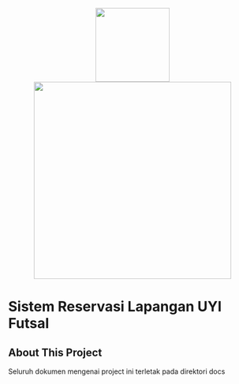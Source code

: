 <p align="center">
<img src="https://i.ibb.co/yVPhMDk/LOGO-UYI.png" width="150">
<img src="https://res.cloudinary.com/dtfbvvkyp/image/upload/v1566331377/laravel-logolockup-cmyk-red.svg" width="400">
</p>

# Sistem Reservasi Lapangan UYI Futsal
## About This Project
Seluruh dokumen mengenai project ini terletak pada direktori docs
